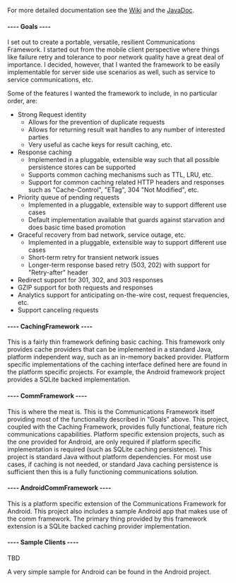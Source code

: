 
For more detailed documentation see the <a href="https://github.com/TeaTotalin/net.toddm/wiki/CommFramework">Wiki</a> and the <a href="http://teatotalin.github.io/net.toddm/JavaDoc/">JavaDoc</a>.


<h4>---- Goals ----</h4>
I set out to create a portable, versatile, resilient Communications Framework.  I started out from the mobile
client perspective where things like failure retry and tolerance to poor network quality have a great deal
of importance.  I decided, however, that I wanted the framework to be easily implementable for server
side use scenarios as well, such as service to service communications, etc.

Some of the features I wanted the framework to include, in no particular order, are:
  - Strong Request identity
      - Allows for the prevention of duplicate requests
      - Allows for returning result wait handles to any number of interested parties
      - Very useful as cache keys for result caching, etc.
  - Response caching
      - Implemented in a pluggable, extensible way such that all possible persistence stores can be supported
      - Supports common caching mechanisms such as TTL, LRU, etc.
      - Support for common caching related HTTP headers and responses such as "Cache-Control", "ETag", 304 
        "Not Modified", etc.
  - Priority queue of pending requests
      - Implemented in a pluggable, extensible way to support different use cases
      - Default implementation available that guards against starvation and does basic time based promotion
  - Graceful recovery from bad network, service outage, etc.
      - Implemented in a pluggable, extensible way to support different use cases
      - Short-term retry for transient network issues
      - Longer-term response based retry (503, 202) with support for "Retry-after" header
  - Redirect support for 301, 302, and 303 responses
  - GZIP support for both requests and responses
  - Analytics support for anticipating on-the-wire cost, request frequencies, etc.
  - Support canceling requests


<h4>---- CachingFramework ----</h4>
This is a fairly thin framework defining basic caching.  This framework only provides cache providers that
can be implemented in a standard Java, platform independent way, such as an in-memory backed provider.
Platform specific implementations of the caching interface defined here are found in the platform specific
projects.  For example, the Android framework project provides a SQLite backed implementation.


<h4>---- CommFramework ----</h4>
This is where the meat is.  This is the Communications Framework itself providing most of the functionality
described in "Goals" above.  This project, coupled with the Caching Framework, provides fully functional,
feature rich communications capabilities.  Platform specific extension projects, such as the one provided for 
Android, are only required if platform specific implementation is required (such as SQLite caching persistence).
This project is standard Java without platform dependencies.  For most use cases, if caching is not needed, or 
standard Java caching persistence is sufficient then this is a fully functioning communications solution.


<h4>---- AndroidCommFramework ----</h4>
This is a platform specific extension of the Communications Framework for Android.  This project also
includes a sample Android app that makes use of the comm framework.  The primary thing provided by this 
framework extension is a SQLite backed caching provider implementation.


<h4>---- Sample Clients ----</h4>
TBD

A very simple sample for Android can be found in the Android project.

